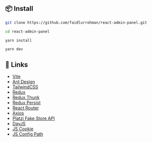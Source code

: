 ## 📦 Install

```bash
git clone https://github.com/faidlurrohman/react-admin-panel.git
```

```bash
cd react-admin-panel
```

```bash
yarn install
```

```bash
yarn dev
```

## 🔗 Links

- [Vite](https://vite.dev/)
- [Ant Design](https://ant.design/)
- [TailwindCSS](https://tailwindcss.com/)
- [Redux](https://github.com/reduxjs/redux)
- [Redux Thunk](https://github.com/reduxjs/redux-thunk)
- [Redux Persist](https://github.com/rt2zz/redux-persist)
- [React Router](https://github.com/remix-run/react-router)
- [Axios](https://github.com/axios/axios)
- [Platzi Fake Store API](https://fakeapi.platzi.com/en)
- [DayJS](https://github.com/iamkun/dayjs)
- [JS Cookie](https://github.com/js-cookie/js-cookie)
- [JS Config Path](https://github.com/EliezerSPP/vite-jsconfig-paths)

